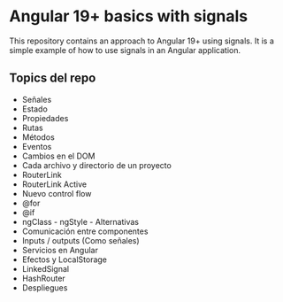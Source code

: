 # Angular 19+ basics with signals

This repository contains an approach to Angular 19+ using signals. It is a simple example of how to use signals in an Angular application.

## Topics del repo

- Señales
- Estado
- Propiedades
- Rutas
- Métodos
- Eventos
- Cambios en el DOM
- Cada archivo y directorio de un proyecto
- RouterLink
- RouterLink Active
- Nuevo control flow
- @for
- @if
- ngClass - ngStyle - Alternativas
- Comunicación entre componentes
- Inputs / outputs (Como señales)
- Servicios en Angular
- Efectos y LocalStorage
- LinkedSignal
- HashRouter
- Despliegues
